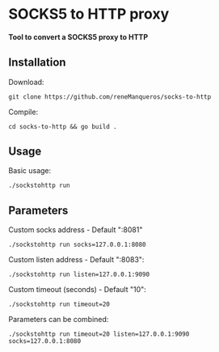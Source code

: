 # SOCKS5 to HTTP proxy
#### Tool to convert a SOCKS5 proxy to HTTP
 
## Installation
Download:
```shell
git clone https://github.com/reneManqueros/socks-to-http
```

Compile:
```shell
cd socks-to-http && go build .
````

## Usage

Basic usage:
```shell
./sockstohttp run
```

## Parameters 
Custom socks address - Default ":8081"
```shell
./sockstohttp run socks=127.0.0.1:8080
```

Custom listen address - Default ":8083":
```shell
./sockstohttp run listen=127.0.0.1:9090
```

Custom timeout (seconds) - Default "10":
```shell
./sockstohttp run timeout=20
```

Parameters can be combined:
```shell
./sockstohttp run timeout=20 listen=127.0.0.1:9090 socks=127.0.0.1:8080
```

 

